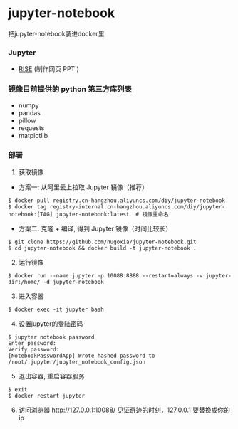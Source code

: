 # jupyter-notebook
把jupyter-notebook装进docker里

### Jupyter
+ [RISE](https://github.com/damianavila/RISE) (制作网页 PPT )

### 镜像目前提供的 python 第三方库列表
+ numpy
+ pandas
+ pillow
+ requests
+ matplotlib

### 部署
1. 获取镜像
- 方案一: 从阿里云上拉取 Jupyter 镜像（推荐）
```
$ docker pull registry.cn-hangzhou.aliyuncs.com/diy/jupyter-notebook
$ docker tag registry-internal.cn-hangzhou.aliyuncs.com/diy/jupyter-notebook:[TAG] jupyter-notebook:latest  # 镜像重命名
```
- 方案二: 克隆 + 编译, 得到 Jupyter 镜像（时间比较长）
```
$ git clone https://github.com/hugoxia/jupyter-notebook.git
$ cd jupyter-notebook && docker build -t jupyter-notebook .
```

2. 运行镜像
```
$ docker run --name jupyter -p 10088:8888 --restart=always -v jupyter-dir:/home/ -d jupyter-notebook
```
3. 进入容器
```
$ docker exec -it jupyter bash
```
4. 设置jupyter的登陆密码
```
$ jupyter notebook password
Enter password:
Verify password:
[NotebookPasswordApp] Wrote hashed password to /root/.jupyter/jupyter_notebook_config.json
```
5. 退出容器, 重启容器服务
```
$ exit
$ docker restart jupyter
```
6. 访问浏览器 http://127.0.0.1:10088/ 见证奇迹的时刻，127.0.0.1 要替换成你的 ip
